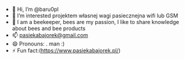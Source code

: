 - 👋 Hi, I’m @baru0pl
- 👀 I’m interested projektem własnej wagi pasiecznejna wifi lub GSM 
- 🌱 I am a beekeeper, bees are my passion, I like to share knowledge about bees and bee products
- 📫 pasiekabajorek@gmail.com
- 😄 Pronouns: . man :)
- ⚡ Fun fact:(https://www.pasiekabajorek.pl/)

<!---
baru0pl/baru0pl is a ✨ special ✨ repository because its `README.md` (this file) appears on your GitHub profile.
You can click the Preview link to take a look at your changes.
--->
